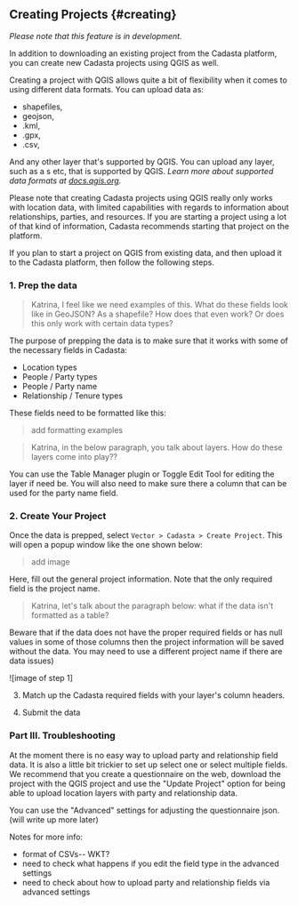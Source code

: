 
## Creating Projects {#creating}

_Please note that this feature is in development._

In addition to downloading an existing project from the Cadasta platform, you can create new Cadasta projects using QGIS as well. 

Creating a project with QGIS allows quite a bit of flexibility when it comes to using different data formats. You can upload data as: 

* shapefiles, 
* geojson, 
* .kml,
* .gpx, 
* .csv,

And any other layer that's supported by QGIS. 
You can upload any layer, such as a s etc, that is supported by QGIS. _Learn more about supported data formats at <a href="https://docs.qgis.org/2.6/en/docs/user_manual/working_with_vector/supported_data.html" target="_blank">docs.qgis.org</a>._

Please note that creating Cadasta projects using QGIS really only works with location data, with limited capabilities with regards to information about relationships, parties, and resources. If you are starting a project using a lot of that kind of information, Cadasta recommends starting that project on the platform.

If you plan to start a project on QGIS from existing data, and then upload it to the Cadasta platform, then follow the following steps. 

### 1. Prep the data

> Katrina, I feel like we need examples of this. What do these fields look like in GeoJSON? As a shapefile? How does that even work? Or does this only work with certain data types?

The purpose of prepping the data is to make sure that it works with some of the necessary fields in Cadasta: 

* Location types
* People / Party types
* People / Party name
* Relationship / Tenure types

These fields need to be formatted like this:

> add formatting examples

> Katrina, in the below paragraph, you talk about layers. How do these layers come into play??

You can use the Table Manager plugin or Toggle Edit Tool for editing the layer if need be. You will also need to make sure there a column that can be used for the party name field. 

### 2. Create Your Project

Once the data is prepped, select `Vector > Cadasta > Create Project`. This will open a popup window like the one shown below:

> add image

Here, fill out the general project information. Note that the only required field is the project name. 

> Katrina, let's talk about the paragraph below: what if the data isn't formatted as a table?

Beware that if the data does not have the proper required fields or has null values in some of those columns then the project information will be saved without the data. You may need to use a different project name if there are data issues)

![image of step 1]

3. Match up the Cadasta required fields with your layer's column headers.

4. Submit the data

### Part III. Troubleshooting

At the moment there is no easy way to upload party and relationship field data. It is also a little bit trickier to set up select one or select multiple fields. We recommend that you create a questionnaire on the web, download the project with the QGIS project and use the "Update Project" option for being able to upload location layers with party and relationship data.

You can use the "Advanced" settings for adjusting the questionnaire json. (will write up more later)

Notes for more info:
- format of CSVs-- WKT? 
- need to check what happens if you edit the field type in the advanced settings
- need to check about how to upload party and relationship fields via advanced settings













